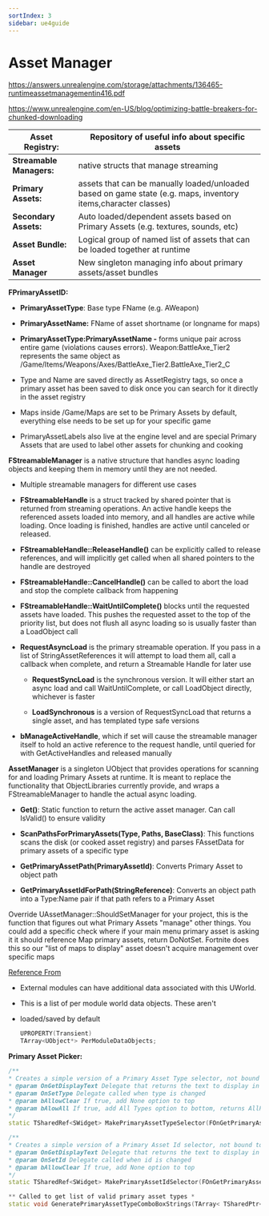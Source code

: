 ```yaml
---
sortIndex: 3
sidebar: ue4guide
---
```


# Asset Manager

<https://answers.unrealengine.com/storage/attachments/136465-runtimeassetmanagementin416.pdf>

<https://www.unrealengine.com/en-US/blog/optimizing-battle-breakers-for-chunked-downloading>

| **Asset Registry:**      | Repository of useful info about specific assets                                                                |
| ------------------------ | -------------------------------------------------------------------------------------------------------------- |
| **Streamable Managers:** | native structs that manage streaming                                                                           |
| **Primary Assets:**      | assets that can be manually loaded/unloaded based on game state (e.g. maps, inventory items,character classes) |
| **Secondary Assets:**    | Auto loaded/dependent assets based on Primary Assets (e.g. textures, sounds, etc)                              |
| **Asset Bundle:**        | Logical group of named list of assets that can be loaded together at runtime                                   |
| **Asset Manager**        | New singleton managing info about primary assets/asset bundles                                                 |

**FPrimaryAssetID:**

- **PrimaryAssetType**: Base type FName (e.g. AWeapon)

- **PrimaryAssetName:** FName of asset shortname (or longname for maps)

- **PrimaryAssetType:PrimaryAssetName -** forms unique pair across entire game (violations causes errors). Weapon:BattleAxe_Tier2 represents the same object as /Game/Items/Weapons/Axes/BattleAxe_Tier2.BattleAxe_Tier2_C

- Type and Name are saved directly as AssetRegistry tags, so once a primary asset has been saved to disk once you can search for it directly in the asset registry

- Maps inside /Game/Maps are set to be Primary Assets by default, everything else needs to be set up for your specific game

- PrimaryAssetLabels also live at the engine level and are special Primary Assets that are used to label other assets for chunking and cooking

**FStreamableManager** is a native structure that handles async loading objects and keeping them in memory until they are not needed.

- Multiple streamable managers for different use cases

- **FStreamableHandle** is a struct tracked by shared pointer that is returned from streaming operations. An ​active handle keeps the referenced assets loaded into memory, and all handles are active while loading. Once loading is finished, handles are active until canceled or released.

- **FStreamableHandle::ReleaseHandle()** can be explicitly called to release references, and will implicitly get called when all shared pointers to the handle are destroyed

- **FStreamableHandle::CancelHandle()** can be called to abort the load and stop the complete callback from happening

- **FStreamableHandle::WaitUntilComplete()** blocks until the requested assets have loaded. This pushes the requested asset to the top of the priority list, but does not flush all async loading so is usually faster than a LoadObject call

- **RequestAsyncLoad** is the primary streamable operation. If you pass in a list of StringAssetReferences it will attempt to load them all, call a callback when complete, and return a Streamable Handle for later use

  - **RequestSyncLoad** is the synchronous version. It will either start an async load and call WaitUntilComplete, or call LoadObject directly, whichever is faster

  - **LoadSynchronous** is a version of RequestSyncLoad that returns a single asset, and has templated type safe versions

- **bManageActiveHandle**, which if set will cause the streamable manager itself to hold an active reference to the request handle, until queried for with GetActiveHandles​ and released manually

**AssetManager** is a singleton UObject that provides operations for scanning for and loading Primary Assets at runtime. It is meant to replace the functionality that ObjectLibraries currently provide, and wraps a FStreamableManager to handle the actual async loading.

- **Get()**: Static function to return the active asset manager. Can call IsValid() to ensure validity

- **ScanPathsForPrimaryAssets(Type, Paths, BaseClass)​**: This functions scans the disk (or cooked asset registry) and parses FAssetData for primary assets of a specific type

- **GetPrimaryAssetPath(PrimaryAssetId)**: Converts Primary Asset to object path

- **GetPrimaryAssetIdForPath(StringReference)**: Converts an object path into a Type:Name pair if that path refers to a Primary Asset

Override UAssetManager::ShouldSetManager for your project, this is the function that figures out what Primary Assets "manage" other things. You could add a specific check where if your main menu primary asset is asking it it should reference Map primary assets, return DoNotSet. Fortnite does this so our "list of maps to display" asset doesn't acquire management over specific maps

[Reference From](https://udn.unrealengine.com/questions/452756/view.html)

- External modules can have additional data associated with this UWorld.

- This is a list of per module world data objects. These aren't

- loaded/saved by default

  ```cpp
  UPROPERTY(Transient)
  TArray<UObject*> PerModuleDataObjects;
  ```

**Primary Asset Picker:**

```cpp
/**
* Creates a simple version of a Primary Asset Type selector, not bound to a PropertyHandle 
* @param OnGetDisplayText Delegate that returns the text to display in body of combo box
* @param OnSetType Delegate called when type is changed
* @param bAllowClear If true, add None option to top
* @param bAlowAll If true, add All Types option to bottom, returns AllPrimaryAssetTypes if selected
*/
static TSharedRef<SWidget> MakePrimaryAssetTypeSelector(FOnGetPrimaryAssetDisplayText OnGetDisplayText, FOnSetPrimaryAssetType OnSetType, bool bAllowClear = true, bool bAllowAll = false);

/** 
* Creates a simple version of a Primary Asset Id selector, not bound to a PropertyHandle
* @param OnGetDisplayText Delegate that returns the text to display in body of combo box
* @param OnSetId Delegate called when id is changed
* @param bAllowClear If true, add None option to top
*/
static TSharedRef<SWidget> MakePrimaryAssetIdSelector(FOnGetPrimaryAssetDisplayText OnGetDisplayText, FOnSetPrimaryAssetId OnSetId, bool bAllowClear = true, TArray<FPrimaryAssetType> AllowedTypes = TArray<FPrimaryAssetType>());

** Called to get list of valid primary asset types *
static void GeneratePrimaryAssetTypeComboBoxStrings(TArray< TSharedPtr<FString> >> OutComboBoxStrings, TArray<TSharedPtr<SToolTip>>> OutToolTips, TArray<bool>> OutRestrictedItems, bool bAllowClear, bool bAllowAll);
```

